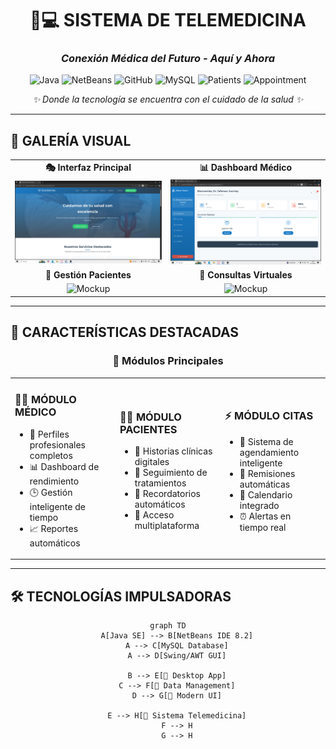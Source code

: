 <!-- HEADER CON GRADIENTE ANIMADO -->
<div align="center">

# 🏥💻 SISTEMA DE TELEMEDICINA 
### *Conexión Médica del Futuro - Aquí y Ahora*

![Java](https://img.shields.io/badge/Java-ED8B00?style=for-the-badge&logo=java&logoColor=white)
![NetBeans](https://img.shields.io/badge/NetBeans-1B6AC6?style=for-the-badge&logo=apache-netbeans-ide&logoColor=white)
![GitHub](https://img.shields.io/badge/GitHub-100000?style=for-the-badge&logo=github&logoColor=white)
![MySQL](https://img.shields.io/badge/MySQL-005C84?style=for-the-badge&logo=mysql&logoColor=white)
![Patients](https://img.shields.io/badge/👨‍⚕️-Patient_Care-2EA043?style=for-the-badge)
![Appointment](https://img.shields.io/badge/📅-Smart_Scheduling-DD4B39?style=for-the-badge)

*✨ Donde la tecnología se encuentra con el cuidado de la salud ✨*

</div>

---

## 🌟 **GALERÍA VISUAL**

<div align="center">

| | |
|:-------------------------:|:-------------------------:|
| **🎭 Interfaz Principal** | **📊 Dashboard Médico** |
| ![Mockup](imagen_2025-10-18_153344606.png) | ![Mockup](imagen_2025-10-18_153025840.png) |
| **👥 Gestión Pacientes** | **📱 Consultas Virtuales** |
| ![Mockup](https://via.placeholder.com/400x250/F39C12/white?text=Gestión+Pacientes) | ![Mockup](https://via.placeholder.com/400x250/9B59B6/white?text=Consultas+Virtuales) |

</div>

---

## 🚀 **CARACTERÍSTICAS DESTACADAS**

<div align="center">

### 🎯 **Módulos Principales**

</div>

<table>
<tr>
<td width="33%">

### 👨‍⚕️ **MÓDULO MÉDICO**
- 🎯 Perfiles profesionales completos
- 📊 Dashboard de rendimiento
- 🕒 Gestión inteligente de tiempo
- 📈 Reportes automáticos

</td>
<td width="33%">

### 👨‍💼 **MÓDULO PACIENTES**
- 👤 Historias clínicas digitales
- 💊 Seguimiento de tratamientos
- 🔔 Recordatorios automáticos
- 📱 Acceso multiplataforma

</td>
<td width="33%">

### ⚡ **MÓDULO CITAS**
- 🎯 Sistema de agendamiento inteligente
- 🔄 Remisiones automáticas
- 📅 Calendario integrado
- ⏰ Alertas en tiempo real

</td>
</tr>
</table>

---

## 🛠 **TECNOLOGÍAS IMPULSADORAS**

<div align="center">

```mermaid
graph TD
    A[Java SE] --> B[NetBeans IDE 8.2]
    A --> C[MySQL Database]
    A --> D[Swing/AWT GUI]
    
    B --> E[📱 Desktop App]
    C --> F[💾 Data Management]
    D --> G[🎨 Modern UI]
    
    E --> H[🚀 Sistema Telemedicina]
    F --> H
    G --> H
